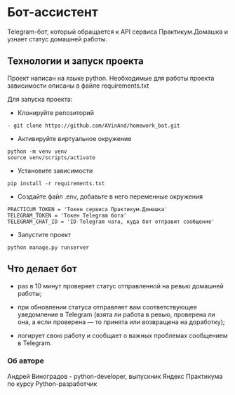 # Бот-ассистент

Telegram-бот, который обращается к API сервиса Практикум.Домашка и узнает статус домашней работы.

## Технологии и запуск проекта

Проект написан на языке python. 
Необходимые для работы проекта зависимости описаны в файле requirements.txt

Для запуска проекта:
- Клонируйте репозиторий
``` 
- git clone https://github.com/AVinAnd/homework_bot.git 
```
- Активируйте виртуальное окружение 

```
python -m venv venv
source venv/scripts/activate
```
- Установите зависимости

``` 
pip install -r requirements.txt
```
- Создайте файл .env, добавьте в него переменные окружения
```
PRACTICUM_TOKEN = 'Токен сервиса Практикум.Домашка'
TELEGRAM_TOKEN = 'Токен Telegram бота'
TELEGRAM_CHAT_ID = 'ID Telegram чата, куда бот отправит сообщение'
```
- Запустите проект
```
python manage.py runserver
```

## Что делает бот
- раз в 10 минут проверяет статус отправленной на ревью домашней работы;

- при обновлении статуса отправляет вам соответствующее уведомление в Telegram
(взята ли работа в ревью, проверена ли она, а если проверена — то принята или возвращена на доработку);

- логирует свою работу и сообщает о важных проблемах сообщением в Telegram.

### Об авторе
Андрей Виноградов - python-developer, выпускник Яндекс Практикума по курсу Python-разработчик
